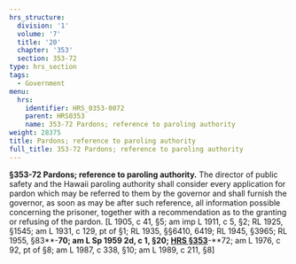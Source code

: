 ```yaml
---
hrs_structure:
  division: '1'
  volume: '7'
  title: '20'
  chapter: '353'
  section: 353-72
type: hrs_section
tags:
  - Government
menu:
  hrs:
    identifier: HRS_0353-0072
    parent: HRS0353
    name: 353-72 Pardons; reference to paroling authority
weight: 28375
title: Pardons; reference to paroling authority
full_title: 353-72 Pardons; reference to paroling authority
---
```

**§353-72 Pardons; reference to paroling authority.** The director of public safety and the Hawaii paroling authority shall consider every application for pardon which may be referred to them by the governor and shall furnish the governor, as soon as may be after such reference, all information possible concerning the prisoner, together with a recommendation as to the granting or refusing of the pardon. [L 1905, c 41, §5; am imp L 1911, c 5, §2; RL 1925, §1545; am L 1931, c 129, pt of §1; RL 1935, §§6410, 6419; RL 1945, §3965; RL 1955, §83**-**70; am L Sp 1959 2d, c 1, §20; [HRS §353](/title-20/chapter-353/section-353/)**-**72; am L 1976, c 92, pt of §8; am L 1987, c 338, §10; am L 1989, c 211, §8]